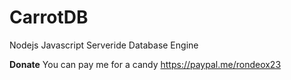 # CarrotDB
Nodejs Javascript Serveride Database Engine

<b>Donate</b>
You can pay me for a candy
https://paypal.me/rondeox23

